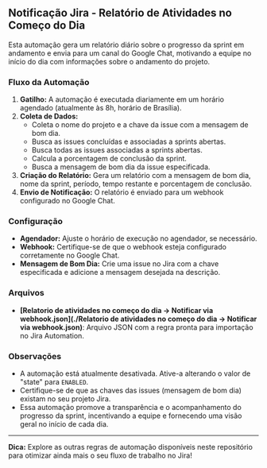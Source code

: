 ## Notificação Jira - Relatório de Atividades no Começo do Dia

Esta automação gera um relatório diário sobre o progresso da sprint em andamento e envia para um canal do Google Chat, motivando a equipe no início do dia com informações sobre o andamento do projeto.

### Fluxo da Automação

1. **Gatilho:** A automação é executada diariamente em um horário agendado (atualmente às 8h, horário de Brasília).
2. **Coleta de Dados:**
    * Coleta o nome do projeto e a chave da issue com a mensagem de bom dia.
    * Busca as issues concluídas e associadas a sprints abertas.
    * Busca todas as issues associadas a sprints abertas.
    * Calcula a porcentagem de conclusão da sprint.
    * Busca a mensagem de bom dia da issue especificada.
3. **Criação do Relatório:** Gera um relatório com a mensagem de bom dia, nome da sprint, período, tempo restante e porcentagem de conclusão.
4. **Envio de Notificação:** O relatório é enviado para um webhook configurado no Google Chat.

### Configuração

* **Agendador:** Ajuste o horário de execução no agendador, se necessário.
* **Webhook:** Certifique-se de que o webhook esteja configurado corretamente no Google Chat.
* **Mensagem de Bom Dia:** Crie uma issue no Jira com a chave especificada e adicione a mensagem desejada na descrição.

### Arquivos

* **[Relatorio de atividades no começo do dia → Notificar via webhook.json](./Relatorio de atividades no começo do dia → Notificar via webhook.json)**: Arquivo JSON com a regra pronta para importação no Jira Automation.

### Observações

* A automação está atualmente desativada. Ative-a alterando o valor de "state" para `ENABLED`.
* Certifique-se de que as chaves das issues (mensagem de bom dia) existam no seu projeto Jira.
* Essa automação promove a transparência e o acompanhamento do progresso da sprint, incentivando a equipe e fornecendo uma visão geral no início de cada dia.

---

**Dica:** Explore as outras regras de automação disponíveis neste repositório para otimizar ainda mais o seu fluxo de trabalho no Jira!